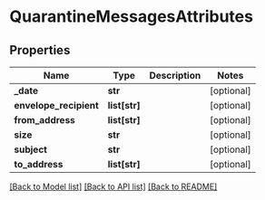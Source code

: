 # QuarantineMessagesAttributes

## Properties
Name | Type | Description | Notes
------------ | ------------- | ------------- | -------------
**_date** | **str** |  | [optional] 
**envelope_recipient** | **list[str]** |  | [optional] 
**from_address** | **list[str]** |  | [optional] 
**size** | **str** |  | [optional] 
**subject** | **str** |  | [optional] 
**to_address** | **list[str]** |  | [optional] 

[[Back to Model list]](../README.md#documentation-for-models) [[Back to API list]](../README.md#documentation-for-api-endpoints) [[Back to README]](../README.md)

